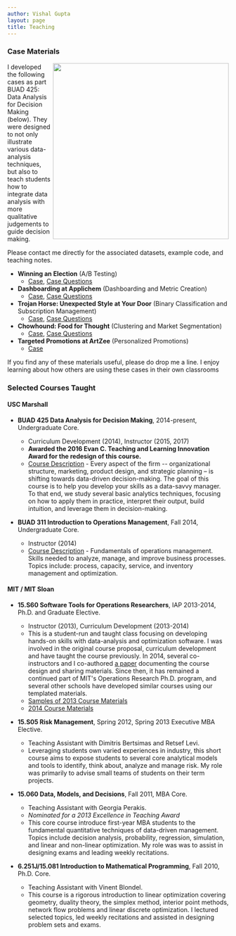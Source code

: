 ```yaml
---
author: Vishal Gupta
layout: page
title: Teaching
---
```

### Case Materials
<img align="right" src="{{site.baseurl}}/images/teachingPhoto.jpg" style="width: 400px;"/>
I developed the following cases as part BUAD 425: Data Analysis for Decision Making (below).  They were designed to not only illustrate various data-analysis techniques, but also to teach students how to integrate data analysis with more qualitative judgements to guide decision making.  

Please contact me directly for the associated datasets, example code, and teaching notes.  

* **Winning an Election** (A/B Testing)
  * [Case]({{site.baseurl}}/Papers/Election_Case.pdf), [Case Questions]({{site.baseurl}}/Papers/Election_Case_Questions.pdf)
* **Dashboarding at Applichem** (Dashboarding and Metric Creation)
  * [Case]({{site.baseurl}}/Papers/DashboardingAtApplichem.pdf), 
  [Case Questions]({{site.baseurl}}/Papers/DashboardingAtApplichem_CaseQuestions.pdf)
* **Trojan Horse: Unexpected Style at Your Door** (Binary Classification and Subscription Management)
  * [Case]({{site.baseurl}}/Papers/TrojanHorse_Case.pdf), 
  [Case Questions]({{site.baseurl}}/Papers/TrojanHorse_CaseQuestions.pdf)
* **Chowhound:  Food for Thought** (Clustering and Market Segmentation)
  * [Case]({{site.baseurl}}/Papers/ChowHound_Case.pdf), 
  [Case Questions]({{site.baseurl}}/Papers/ChowHound_CaseQuestions.pdf)
* **Targeted Promotions at ArtZee**  (Personalized Promotions)
  * [Case]({{site.baseurl}}/Papers/Artsy_TargedPromotions_Case.pdf)

If you find any of these materials useful, please do drop me a line.  I enjoy learning about how others are using these cases in their own classrooms

### Selected Courses Taught

#### USC Marshall
* **BUAD 425 Data Analysis for Decision Making**, 2014-present, Undergraduate Core.
  * Curriculum Development (2014), Instructor (2015, 2017)
  * **Awarded the 2016 Evan C. Teaching and Learning Innovation Award for the redesign of this course.** 
  * [Course Description](https://classes.usc.edu/term-20171/course/buad-425) - Every aspect of the firm -- organizational structure, marketing, product design, and strategic planning – is shifting towards data-driven decision-making.  The goal of this course is to help you develop your skills as a data-savvy manager.  To that end, we study several basic analytics techniques, focusing on how to apply them in practice, interpret their output, build intuition, and leverage them in decision-making.

* **BUAD 311 Introduction to Operations Management**, Fall 2014, Undergraduate Core.
  * Instructor (2014)
  * [Course Description](http://web-app.usc.edu/ws/soc_archive/soc/term-20151/course/buad-311/) - Fundamentals of operations management. Skills needed to analyze, manage, and improve business processes. Topics include: process, capacity, service, and inventory management and optimization.

#### MIT / MIT Sloan

* **15.S60 Software Tools for Operations Researchers**, IAP 2013-2014, Ph.D. and Graduate Elective. 
  * Instructor (2013), Curriculum Development (2013-2014) 
  * This is a student-run and taught class focusing on developing hands-on skills with data-analysis and optimization software.  I was involved in the original course proposal, curriculum development and have taught the course previously.  In 2014, several co-instructors and I co-authored [a paper](Papers/SoftwareTools.pdf) documenting the course design and sharing materials.  Since then, it has remained a continued part of MIT's Operations Research Ph.D. program, and several other schools have developed similar courses using our templated materials.
  * [Samples of 2013 Course Materials](https://github.com/vgupta1/CVX_CVXOPT)
  * [2014 Course Materials](https://github.com/IainNZ/ORSoftwareTools2014)

* **15.S05 Risk Management**, Spring 2012, Spring 2013 
Executive MBA Elective. 
  * Teaching Assistant with Dimitris Bertsimas and Retsef Levi.
  * Leveraging students own varied experiences in industry, this short course aims to expose students to several core analytical models and tools to identify, think about, analyze and manage risk.  My role was primarily to advise small teams of students on their term projects.

* **15.060 Data, Models, and Decisions**, Fall 2011, MBA Core.
  * Teaching Assistant with Georgia Perakis.
  * *Nominated for a 2013 Excellence in Teaching Award*
  * This core course introduce first-year MBA students to the fundamental quantitative techniques of data-driven management. Topics include decision analysis, probability, regression, simulation, and linear and non-linear optimization.  My role was was to assist in designing exams and leading weekly recitations.

* **6.251J/15.081 Introduction to Mathematical Programming**, Fall 2010, Ph.D. Core.
  * Teaching Assistant with Vinent Blondel.
  * This course is a rigorous introduction to linear optimization covering geometry, duality theory, the simplex method, interior point methods, network flow problems and linear discrete optimization.  I lectured selected topics, led weekly recitations and assisted in designing problem sets and exams. 